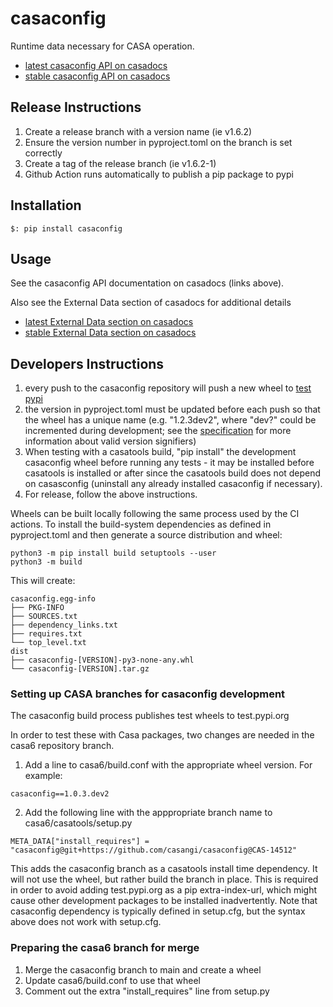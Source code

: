 # casaconfig
Runtime data necessary for CASA operation.

- [latest casaconfig API on casadocs](https://casadocs.readthedocs.io/en/latest/api/casaconfig.html)
- [stable casaconfig API on casadocs](https://casadocs.readthedocs.io/en/stable/api/casaconfig.html)
      

## Release Instructions
1. Create a release branch with a version name (ie v1.6.2)
2. Ensure the version number in pyproject.toml on the branch is set correctly
3. Create a tag of the release branch (ie v1.6.2-1)
4. Github Action runs automatically to publish a pip package to pypi

## Installation

```
$: pip install casaconfig
```

## Usage

See the casaconfig API documentation on casadocs (links above).

Also see the External Data section of casadocs for additional details

- [latest External Data section on casadocs](https://casadocs.readthedocs.io/en/latest/notebooks/external-data.html)
- [stable External Data section on casadocs](https://casadocs.readthedocs.io/en/stable/notebooks/external-data.html)

## Developers Instructions
1. every push to the casaconfig repository will push a new wheel to [test pypi](https://test.pypi.org/project/casaconfig/#history)
2. the version in pyproject.toml must be updated before each push so that the wheel has a unique name (e.g. "1.2.3dev2", where "dev?" could be incremented during development; see the [specification](https://packaging.python.org/en/latest/specifications/version-specifiers/#version-specifiers) for more information about valid version signifiers)
3. When testing with a casatools build, "pip install" the development casaconfig wheel before running any tests - it may be installed before casatools is installed or after since the casatools build does not depend on casasconfig (uninstall any already installed casaconfig if necessary).
4. For release, follow the above instructions.

Wheels can be built locally following the same process used by the CI actions. To install the build-system dependencies as defined in pyproject.toml and then generate a source distribution and wheel:
```
python3 -m pip install build setuptools --user
python3 -m build
```
This will create:
```
casaconfig.egg-info
├── PKG-INFO
├── SOURCES.txt
├── dependency_links.txt
├── requires.txt
└── top_level.txt
dist
├── casaconfig-[VERSION]-py3-none-any.whl
└── casaconfig-[VERSION].tar.gz
```

### Setting up CASA branches for casaconfig development

The casaconfig build process publishes test wheels to test.pypi.org

In order to test these with Casa packages, two changes are needed in the casa6 repository branch.

1) Add a line to casa6/build.conf with the appropriate wheel version. For example:

```
casaconfig==1.0.3.dev2
```
2) Add the following line with the apppropriate branch name to casa6/casatools/setup.py

```
META_DATA["install_requires"] = "casaconfig@git+https://github.com/casangi/casaconfig@CAS-14512"
```

This adds the casaconfig branch as a casatools install time dependency. It will not use the wheel, but rather build the branch in place. This is required in order to avoid adding test.pypi.org as a pip extra-index-url, which might cause other development packages to be installed inadvertently. Note that casaconfig dependency is typically defined in setup.cfg, but the syntax above does not work with setup.cfg. 


### Preparing the casa6 branch for merge

1) Merge the casaconfig branch to main and create a wheel
2) Update casa6/build.conf to use that wheel
3) Comment out the extra "install_requires" line from setup.py
